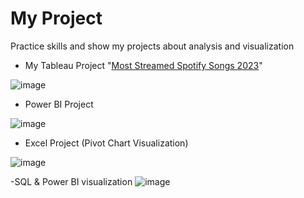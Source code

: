 # My Project
Practice skills and show my projects about analysis and visualization

- My Tableau Project "[Most Streamed Spotify Songs 2023](https://public.tableau.com/app/profile/wannida.chomngam/viz/MostStreamedSpotifySongs2023_17101676057170/Dashboard)"

![image](https://imgur.com/3nYYTWy.jpg)

- Power BI Project

![image](https://imgur.com/Z3e2E8M.jpg)

- Excel Project (Pivot Chart Visualization)
  
![image](https://imgur.com/q3tAeqG.jpg)


-SQL & Power BI visualization
![image](https://imgur.com/885C8oc)
